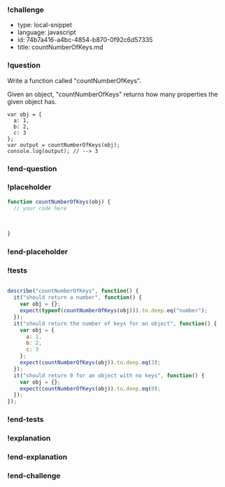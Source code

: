 ### !challenge

* type: local-snippet
* language: javascript
* id: 74b7a416-a4bc-4854-b870-0f92c6d57335
* title: countNumberOfKeys.md

### !question

Write a function called "countNumberOfKeys".

Given an object, "countNumberOfKeys" returns how many properties the given object has.

```
var obj = {
  a: 1,
  b: 2,
  c: 3
};
var output = countNumberOfKeys(obj);
console.log(output); // --> 3
```

### !end-question

### !placeholder

```js
function countNumberOfKeys(obj) {
  // your code here
   

   
}
```

### !end-placeholder

### !tests

```js

describe("countNumberOfKeys", function() {
  it("should return a number", function() {
    var obj = {};
    expect(typeof(countNumberOfKeys(obj))).to.deep.eq("number");
  });
  it("should return the number of keys for an object", function() {
    var obj = {
      a: 1,
      b: 2,
      c: 3
    };
    expect(countNumberOfKeys(obj)).to.deep.eq(3);
  });
  it("should return 0 for an object with no keys", function() {
    var obj = {};
    expect(countNumberOfKeys(obj)).to.deep.eq(0);
  });
});


```

### !end-tests

### !explanation

### !end-explanation

### !end-challenge
